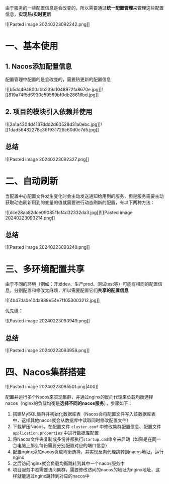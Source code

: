 由于服务的一些配置信息是会改变的，所以需要通过**统一配置管理**来管理这些配置信息，**实现热/实时更新**

![[Pasted image 20240223092242.png]]

# 一、基本使用

## 1. Nacos添加配置信息

配置管理中配置的是会改变的，需要热更新的配置信息

![[b5dd494800abb239a1048972fa8670e.jpg]]![[819a74f5d6930c59569bf0db28616bd.jpg]]

## 2. 项目的模块引入依赖并使用

![[2a1a4304d4137ddd2d60528d31a0ebc.jpg]]![[1dad56482278c361931726c60d0c7d5.jpg]]

## 总结

![[Pasted image 20240223092327.png]]

# 二、自动刷新

当配置中心配置文件发生变化时会主动发送通知给用到的服务，但是服务需要主动获取动态刷新用到的变量的值就需要进行动态刷新的配置，有以下两种方法：

![[dce28aa82dce0908511cf4d32332da3.jpg]]![[Pasted image 20240223093214.png]]

## 总结

![[Pasted image 20240223093240.png]]

# 三、多环境配置共享

由于不同的环境（例如：开发dev、生产prod、测试test等）可能有相同的配置信息，分别配置和修改太麻烦，所以需要配置它们**共享的配置信息**

![[4b47da0e10da888e54e7f1053003212.jpg]]

优先级：

![[Pasted image 20240223093949.png]]

## 总结

![[Pasted image 20240223093958.png]]

# 四、Nacos集群搭建

![[Pasted image 20240223095501.png|400]]

配置并运行多个Nacos来实现集群，并通过nginx的反向代理来负载均衡选择nacos（nginx的负载均衡是**选择不同的nacos服务**），步骤如下：

1. 搭建MySQL集群并初始化数据库表（Nacos会将配置文件写入该数据库表中，这样其他nacos就会从数据库中读取同时修改配置文件）
2. 下载解压Nacos，在配置文件 `cluster.conf` 中修改集群配置信息、配置文件 `application.properties` 中进行数据库配置
3. 将Nacos文件夹复制成多份并都执行`startup.cmd`命令来启动（如果是在同一台电脑上那么每份需要分别配置对应的端口信息）
4. 配置nginx添加nacos负载均衡选择，并实现反向代理跳转到nacos地址，运行nginx
5. 之后访问nginx就会负载均衡跳转到其中一个nacos服务中
6. 项目服务中若需要访问集群，需要修改访问的nacos的地址为nginx地址，这样就能通过nginx跳转到对应的nacos中
